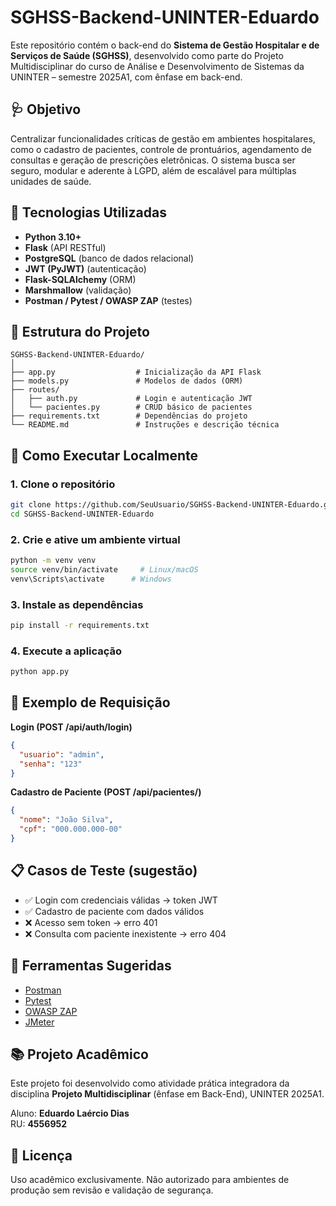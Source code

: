 # SGHSS-Backend-UNINTER-Eduardo

Este repositório contém o back-end do **Sistema de Gestão Hospitalar e de Serviços de Saúde (SGHSS)**, desenvolvido como parte do Projeto Multidisciplinar do curso de Análise e Desenvolvimento de Sistemas da UNINTER – semestre 2025A1, com ênfase em back-end.

## 🩺 Objetivo

Centralizar funcionalidades críticas de gestão em ambientes hospitalares, como o cadastro de pacientes, controle de prontuários, agendamento de consultas e geração de prescrições eletrônicas. O sistema busca ser seguro, modular e aderente à LGPD, além de escalável para múltiplas unidades de saúde.

## 🧱 Tecnologias Utilizadas

- **Python 3.10+**
- **Flask** (API RESTful)
- **PostgreSQL** (banco de dados relacional)
- **JWT (PyJWT)** (autenticação)
- **Flask-SQLAlchemy** (ORM)
- **Marshmallow** (validação)
- **Postman / Pytest / OWASP ZAP** (testes)

## 📁 Estrutura do Projeto

```
SGHSS-Backend-UNINTER-Eduardo/
│
├── app.py                  # Inicialização da API Flask
├── models.py               # Modelos de dados (ORM)
├── routes/
│   ├── auth.py             # Login e autenticação JWT
│   └── pacientes.py        # CRUD básico de pacientes
├── requirements.txt        # Dependências do projeto
└── README.md               # Instruções e descrição técnica
```

## 🚀 Como Executar Localmente

### 1. Clone o repositório
```bash
git clone https://github.com/SeuUsuario/SGHSS-Backend-UNINTER-Eduardo.git
cd SGHSS-Backend-UNINTER-Eduardo
```

### 2. Crie e ative um ambiente virtual
```bash
python -m venv venv
source venv/bin/activate     # Linux/macOS
venv\Scripts\activate      # Windows
```

### 3. Instale as dependências
```bash
pip install -r requirements.txt
```

### 4. Execute a aplicação
```bash
python app.py
```

## 🔐 Exemplo de Requisição

**Login (POST /api/auth/login)**
```json
{
  "usuario": "admin",
  "senha": "123"
}
```

**Cadastro de Paciente (POST /api/pacientes/)**
```json
{
  "nome": "João Silva",
  "cpf": "000.000.000-00"
}
```

## 📋 Casos de Teste (sugestão)

- ✅ Login com credenciais válidas → token JWT
- ✅ Cadastro de paciente com dados válidos
- ❌ Acesso sem token → erro 401
- ❌ Consulta com paciente inexistente → erro 404

## 🧪 Ferramentas Sugeridas

- [Postman](https://www.postman.com/)
- [Pytest](https://docs.pytest.org/)
- [OWASP ZAP](https://owasp.org/www-project-zap/)
- [JMeter](https://jmeter.apache.org/)

## 📚 Projeto Acadêmico

Este projeto foi desenvolvido como atividade prática integradora da disciplina **Projeto Multidisciplinar** (ênfase em Back-End), UNINTER 2025A1.

Aluno: **Eduardo Laércio Dias**  
RU: **4556952**  

## 📎 Licença

Uso acadêmico exclusivamente. Não autorizado para ambientes de produção sem revisão e validação de segurança.
